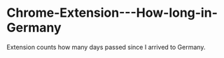 # Chrome-Extension---How-long-in-Germany
Extension counts how many days passed since I arrived to Germany.
